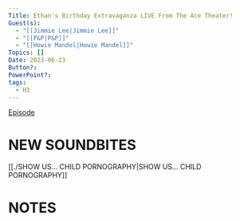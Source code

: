 ```yaml
---
Title: Ethan's Birthday Extravaganza LIVE From The Ace Theater!
Guest(s):
  - "[[Jimmie Lee|Jimmie Lee]]"
  - "[[P&P|P&P]]"
  - "[[Howie Mandel|Howie Mandel]]"
Topics: []
Date: 2023-06-23
Button?: 
PowerPoint?: 
tags:
  - H3
---
```


[Episode](https://youtu.be/ShNedjrsI_E)
# NEW SOUNDBITES
[[./SHOW US...  CHILD PORNOGRAPHY|SHOW US...  CHILD PORNOGRAPHY]]
# NOTES
